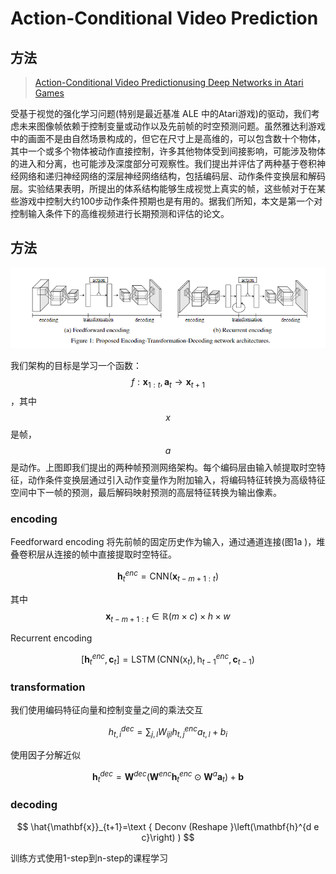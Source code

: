 # Action-Conditional Video Prediction

## 方法

> [Action-Conditional Video Predictionusing Deep Networks in Atari Games](http://papers.nips.cc/paper/5859-action-conditional-video-prediction-using-deep-networks-in-atari-games.pdf)

受基于视觉的强化学习问题\(特别是最近基准 ALE 中的Atari游戏\)的驱动，我们考虑未来图像帧依赖于控制变量或动作以及先前帧的时空预测问题。虽然雅达利游戏中的画面不是由自然场景构成的，但它在尺寸上是高维的，可以包含数十个物体，其中一个或多个物体被动作直接控制，许多其他物体受到间接影响，可能涉及物体的进入和分离，也可能涉及深度部分可观察性。我们提出并评估了两种基于卷积神经网络和递归神经网络的深层神经网络结构，包括编码层、动作条件变换层和解码层。实验结果表明，所提出的体系结构能够生成视觉上真实的帧，这些帧对于在某些游戏中控制大约100步动作条件预期也是有用的。据我们所知，本文是第一个对控制输入条件下的高维视频进行长期预测和评估的论文。

## 方法

![](../../.gitbook/assets/image-14.png)

我们架构的目标是学习一个函数： $$f : \mathbf{x}_{1 : t}, \mathbf{a}_{t} \rightarrow \mathbf{x}_{t+1}$$，其中 $$x$$ 是帧， $$a$$ 是动作。上图即我们提出的两种帧预测网络架构。每个编码层由输入帧提取时空特征，动作条件变换层通过引入动作变量作为附加输入，将编码特征转换为高级特征空间中下一帧的预测，最后解码映射预测的高层特征转换为输出像素。

### encoding

Feedforward encoding 将先前帧的固定历史作为输入，通过通道连接\(图1a \)，堆叠卷积层从连接的帧中直接提取时空特征。

$$
\mathbf{h}_{t}^{e n c}=\mathrm{CNN}\left(\mathbf{x}_{t-m+1 : t}\right)
$$

其中 $$\mathbf{x}_{t-m+1 : t} \in \mathbb{R}(m \times c) \times h \times w$$

Recurrent encoding

$$
\left[\mathbf{h}_{t}^{e n c}, \mathbf{c}_{t}\right]=\operatorname{LSTM}\left(\mathrm{CNN}\left(\mathrm{x}_{t}\right), \mathrm{h}_{t-1}^{e n c}, \mathbf{c}_{t-1}\right)
$$

### transformation

我们使用编码特征向量和控制变量之间的乘法交互

$$
h_{t, i}^{d e c}=\sum_{j, l} W_{i j l} h_{t, j}^{e n c} a_{t, l}+b_{i}
$$

使用因子分解近似

$$
\mathbf{h}_{t}^{d e c}=\mathbf{W}^{d e c}\left(\mathbf{W}^{e n c} \mathbf{h}_{t}^{e n c} \odot \mathbf{W}^{a} \mathbf{a}_{t}\right)+\mathbf{b}
$$

### decoding

$$
\hat{\mathbf{x}}_{t+1}=\text { Deconv (Reshape }\left(\mathbf{h}^{d e c}\right) )
$$

训练方式使用1-step到n-step的课程学习

